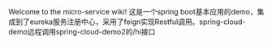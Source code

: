 Welcome to the micro-service wiki! 
这是一个spring boot基本应用的demo，集成到了eureka服务注册中心，采用了feign实现Restful调用。spring-cloud-demo远程调用spring-cloud-demo2的/hi接口